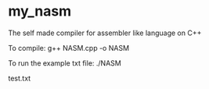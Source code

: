 # my_nasm
The self made compiler for assembler like language on C++

To compile:
g++ NASM.cpp -o NASM

To run the example txt file:
./NASM

test.txt
